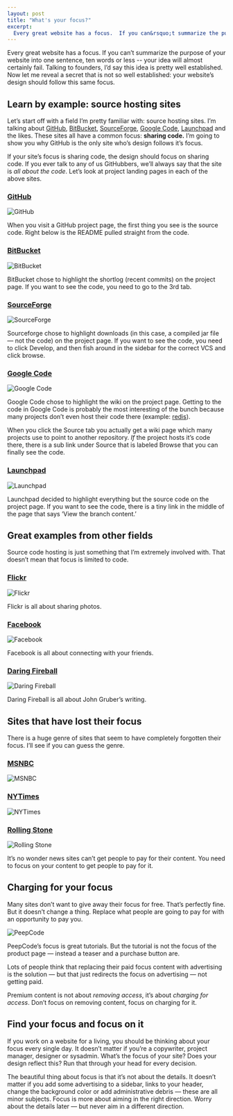 ```yaml
---
layout: post
title: "What's your focus?"
excerpt:
  Every great website has a focus.  If you can&rsquo;t summarize the purpose of your website into one sentence, ten words or less &mdash; your idea will almost certainly fail.  Talking to founders, I&rsquo;d say this idea is pretty well established.  Now let me reveal a secret that is not so well established: your website&rsquo;s design should follow this same focus.
---
```


Every great website has a focus.  If you can&rsquo;t summarize the purpose of your website into one sentence, ten words or less -- your idea will almost certainly fail.  Talking to founders, I&rsquo;d say this idea is pretty well established.  Now let me reveal a secret that is not so well established: your website&rsquo;s design should follow this same focus.

## Learn by example: source hosting sites

Let&rsquo;s start off with a field I&rsquo;m pretty familiar with: source hosting sites. I&rsquo;m talking about [GitHub](http://github.com), [BitBucket](http://bitbucket.org), [SourceForge](http://sourceforge.net), [Google Code](http://code.google.com), [Launchpad](http://launchpad.net) and the likes.  These sites all have a common focus: **sharing code.**  I&rsquo;m going to show you why GitHub is the only site who&rsquo;s design follows it&rsquo;s focus.

If your site&rsquo;s focus is sharing code, the design should focus on sharing code. If you ever talk to any of us GitHubbers, we&rsquo;ll always say that the site is *all about the code*.  Let&rsquo;s look at project landing pages in each of the above sites.

### [GitHub](http://github.com/facebook/three20)

<div class="figure"><img src="http://assets.warpspire.com/images/focus/github.gif" alt="GitHub" /></div>

When you visit a GitHub project page, the first thing you see is the source code. Right below is the README pulled straight from the code.

### [BitBucket](http://bitbucket.org/jespern/django-piston/overview/)

<div class="figure"><img src="http://assets.warpspire.com/images/focus/bitbucket.gif" alt="BitBucket" /></div>

BitBucket chose to highlight the shortlog (recent commits) on the project page.  If you want to see the code, you need to go to the 3rd tab.

### [SourceForge](http://sourceforge.net/projects/junit/)

<div class="figure"><img src="http://assets.warpspire.com/images/focus/sourceforge.gif" alt="SourceForge" /></div>

Sourceforge chose to highlight downloads (in this case, a compiled jar file &mdash; not the code) on the project page.  If you want to see the code, you need to click Develop, and then fish around in the sidebar for the correct VCS and click browse.

### [Google Code](http://code.google.com/p/flot/)

<div class="figure"><img src="http://assets.warpspire.com/images/focus/googlecode.gif" alt="Google Code" /></div>

Google Code chose to highlight the wiki on the project page.  Getting to the code in Google Code is probably the most interesting of the bunch because many projects don&rsquo;t even host their code there (example: [redis](http://code.google.com/p/redis/wiki/UnstableSource?tm=4)).

When you click the Source tab you actually get a wiki page which many projects use to point to another repository.  *If* the project hosts it&rsquo;s code there, there is a sub link under Source that is labeled Browse that you can finally see the code.

### [Launchpad](https://launchpad.net/drizzle)

<div class="figure"><img src="http://assets.warpspire.com/images/focus/launchpad.gif" alt="Launchpad" /></div>

Launchpad decided to highlight everything but the source code on the project page.  If you want to see the code, there is a tiny link in the middle of the page that says &rsquo;View the branch content.&rsquo;

## Great examples from other fields

Source code hosting is just something that I&rsquo;m extremely involved with. That doesn&rsquo;t mean that focus is limited to code.

### [Flickr](http://www.flickr.com/photos/wcouch/4338090218/)

<div class="figure"><img src="http://assets.warpspire.com/images/focus/flickr.gif" alt="Flickr" /></div>

Flickr is all about sharing photos.

### [Facebook](http://facebook.com)

<div class="figure"><img src="http://assets.warpspire.com/images/focus/facebook.gif" alt="Facebook" /></div>

Facebook is all about connecting with your friends.

### [Daring Fireball](http://daringfireball.net)

<div class="figure"><img src="http://assets.warpspire.com/images/focus/fireball.gif" alt="Daring Fireball" /></div>

Daring Fireball is all about John Gruber&rsquo;s writing.

## Sites that have lost their focus

There is a huge genre of sites that seem to have completely forgotten their focus.  I&rsquo;ll see if you can guess the genre.

### [MSNBC](http://msnbc.com)

<div class="figure"><img src="http://assets.warpspire.com/images/focus/msnbc.gif" alt="MSNBC" /></div>

### [NYTimes](http://nytimes.com)

<div class="figure"><img src="http://assets.warpspire.com/images/focus/nytimes.gif" alt="NYTimes" /></div>

### [Rolling Stone](http://www.rollingstone.com/politics/story/32255149/wall_streets_bailout_hustle/p)

<div class="figure"><img src="http://assets.warpspire.com/images/rollingstone.gif" alt="Rolling Stone" /></div>

It&rsquo;s no wonder news sites can&rsquo;t get people to pay for their content. You need to focus on your content to get people to pay for it.

## Charging for your focus

Many sites don&rsquo;t want to give away their focus for free. That&rsquo;s perfectly fine. But it doesn&rsquo;t change a thing. Replace what people are going to pay for with an opportunity to pay you.

<div class="figure"><img src="http://assets.warpspire.com/images/focus/peepcode.gif" alt="PeepCode" /></div>

PeepCode&rsquo;s focus is great tutorials. But the tutorial is not the focus of the product page &mdash; instead a teaser and a purchase button are.

Lots of people think that replacing their paid focus content with advertising is the solution &mdash; but that just redirects the focus on advertising &mdash; not getting paid.

Premium content is not about *removing access*, it&rsquo;s about *charging for access*.  Don&rsquo;t focus on removing content, focus on charging for it.

## Find your focus and focus on it

If you work on a website for a living, you should be thinking about your focus every single day.  It doesn&rsquo;t matter if you&rsquo;re a copywriter, project manager, designer or sysadmin.  What&rsquo;s the focus of your site? Does your design reflect this? Run that through your head for every decision.

The beautiful thing about focus is that it&rsquo;s not about the details. It doesn&rsquo;t  matter if you add some advertising to a sidebar, links to your header, change the background color or add administrative debris &mdash; these are all minor subjects.  Focus is more about aiming in the right direction. Worry about the details later &mdash; but never aim in a different direction.